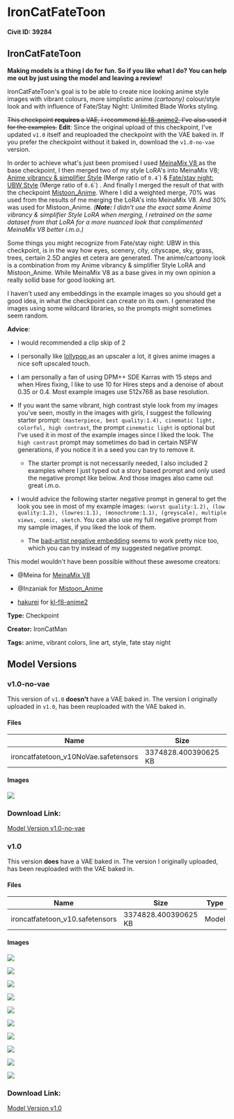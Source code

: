 # IronCatFateToon

#### Civit ID: 39284

<h2><strong>IronCatFateToon</strong></h2><p><strong>Making models is a thing I do for fun. So if you like what I do? You can help me out by just using the model and leaving a review!</strong></p><p>IronCatFateToon's goal is to be able to create nice looking anime style images with vibrant colours, more simplistic anime <em>(cartoony)</em> colour/style look and with influence of Fate/Stay Night: Unlimited Blade Works styling.</p><p><s>This checkpoint </s><strong><s>requires </s></strong><s>a VAE, I recommend </s><a target="_blank" rel="ugc" href="https://huggingface.co/hakurei/waifu-diffusion-v1-4/tree/main/vae"><s>kl-f8-anime2</s></a><s>, I've also used it for the examples.</s> <strong>Edit</strong>: Since the original upload of this checkpoint, I've updated <code>v1.0</code> itself and reuploaded the checkpoint with the VAE baked in. If you prefer the checkpoint without it baked in, download the <code>v1.0-no-vae</code> version.</p><p>In order to achieve what's just been promised I used <a target="_blank" rel="ugc" href="https://civitai.com/models/7240/meinamix">MeinaMix V8 </a>as the base checkpoint, I then merged two of my style LoRA's into MeinaMix V8; <a target="_blank" rel="ugc" href="https://civitai.com/models/32664/ironcatlora-3-anime-vibrancy-and-simplifier-style">Anime vibrancy &amp; simplifier Style</a> (Merge ratio of <code>0.4</code>`) &amp; <a target="_blank" rel="ugc" href="https://civitai.com/models/35050/ironcatlora-4-fatestay-night-ubw-style">Fate/stay night: UBW Style</a> (Merge ratio of <code>0.6</code>`) . And finally I merged the result of that with the checkpoint <a target="_blank" rel="ugc" href="https://civitai.com/models/24149/mistoonanime">Mistoon_Anime</a>. Where I did a weighted merge, 70% was used from the results of me merging the LoRA's into MeinaMix V8. And 30% was used for Mistoon_Anime. <em>(</em><strong><em>Note:</em></strong><em> I didn't use the exact same Anime vibrancy &amp; simplifier Style LoRA when merging, I retrained on the same dataset from that LoRA for a more nuanced look that complimented MeinaMix V8 better i.m.o.)</em></p><p>Some things you might recognize from Fate/stay night: UBW in this checkpoint, is in the way how eyes, scenery, city, cityscape, sky, grass, trees, certain 2.5D angles et cetera are generated. The anime/cartoony look is a combination from my Anime vibrancy &amp; simplifier Style LoRA and Mistoon_Anime. While MeinaMix V8 as a base gives in my own opinion a really sollid base for good looking art.</p><p>I haven't used any embeddings in the example images so you should get a good idea, in what the checkpoint can create on its own. I generated the images using some wildcard libraries, so the prompts might sometimes seem random.</p><p><strong>Advice</strong>:</p><ul><li><p>I would recommended a clip skip of 2</p></li><li><p>I personally like <a target="_blank" rel="ugc" href="https://upscale.wiki/wiki/Model_Database">lollypop </a>as an upscaler a lot, it gives anime images a nice soft upscaled touch.</p></li><li><p>I am personally a fan of using DPM++ SDE Karras with 15 steps and when Hires fixing, I like to use 10 for Hires steps and a denoise of about 0.35 or 0.4. Most example images use 512x768 as base resolution.</p></li><li><p>If you want the same vibrant, high contrast style look from my images you've seen, mostly in the images with girls, I suggest the following starter prompt: <code>(masterpiece, best quality:1.4), cinematic light, colorful, high contrast</code>, the prompt <code>cinematic light</code> is optional but I've used it in most of the example images since I liked the look. The <code>high contrast</code> prompt may sometimes do bad in certain NSFW generations, if you notice it in a seed you can try to remove it.</p><ul><li><p>The starter prompt is not necessarily needed, I also included 2 examples where I just typed out a story based prompt and only used the negative prompt like below. And those images also came out great i.m.o.</p></li></ul></li><li><p>I would advice the following starter negative prompt in general to get the look you see in most of my example images: <code>(worst quality:1.2), (low quality:1.2), (lowres:1.1), (monochrome:1.1), (greyscale), multiple views, comic, sketch</code>. You can also use my full negative prompt from my sample images, if you liked the look of them.</p><ul><li><p>The <a target="_blank" rel="ugc" href="https://huggingface.co/nick-x-hacker/bad-artist">bad-artist negative embedding</a> seems to work pretty nice too, which you can try instead of my suggested negative prompt.</p></li></ul></li></ul><p></p><p>This model wouldn't have been possible without these awesome creators:</p><ul><li><p><span data-type="mention" class="mantine-1yiar0p" data-id="mention:141871" data-label="Meina">@Meina</span> for <a target="_blank" rel="ugc" href="https://civitai.com/models/7240/meinamix">MeinaMix V8</a></p></li><li><p><span data-type="mention" class="mantine-1yiar0p" data-id="mention:94216" data-label="Inzaniak">@Inzaniak</span> for <a target="_blank" rel="ugc" href="https://civitai.com/models/24149/mistoonanime">Mistoon_Anime</a></p></li><li><p><a target="_blank" rel="ugc" href="https://huggingface.co/hakurei">hakurei</a> for <a target="_blank" rel="ugc" href="https://huggingface.co/hakurei/waifu-diffusion-v1-4/tree/main/vae">kl-f8-anime2</a></p></li></ul>

**Type:** Checkpoint

**Creator:** IronCatMan

**Tags:** anime, vibrant colors, line art, style, fate stay night

## Model Versions

### v1.0-no-vae

<p>This version of <code>v1.0</code> <strong>doesn't</strong> have a VAE baked in. The version I originally uploaded in <code>v1.0</code>, has been reuploaded with the VAE baked in.</p>

#### Files

| Name | Size | Type | Format | Download Url | AutoV1 | AutoV2 | SHA256 | CRC32 | BLAKE3 |
| --- | --- | --- | --- | --- | --- | --- | --- | --- | --- |
| ironcatfatetoon_v10NoVae.safetensors | 3374828.400390625 KB | Model | SafeTensor | https://civitai.com/api/download/models/45969 | FBA90AF8 | 9C6AE4A76C | 9C6AE4A76C21359F914A0810AF2B1796B181812D93C03391E9889DFA5530036D | DCD55BD9 | 8B15EDE612F391113BAE3D8B73CA9540B2340DAA3B2646C1A24A482665A797A0 |

#### Images

<p><img src="https://image.civitai.com/xG1nkqKTMzGDvpLrqFT7WA/5a23c23e-e128-4163-16d6-cf2283060200/width=450/497560.jpeg" /></p>

### Download Link:

[Model Version v1.0-no-vae](https://civitai.com/api/download/models/45969)

### v1.0

<p>This version <strong>does</strong> have a VAE baked in. The version I originally uploaded, has been reuploaded with the VAE baked in.</p>

#### Files

| Name | Size | Type | Format | Download Url | AutoV1 | AutoV2 | SHA256 | CRC32 | BLAKE3 |
| --- | --- | --- | --- | --- | --- | --- | --- | --- | --- |
| ironcatfatetoon_v10.safetensors | 3374828.400390625 KB | Model | SafeTensor | https://civitai.com/api/download/models/45203 | FBA90AF8 | 56BA6070D2 | 56BA6070D21041B093875312C1B74158A71FB0C8CB32DDE6B817FC9AF945D20D | 736320FF | DF7FF1B51A8DD27EF9C9D901464CF575A47B2A29DB3B61154BCB1224ACD82916 |

#### Images

<p><img src="https://image.civitai.com/xG1nkqKTMzGDvpLrqFT7WA/13dc7a18-37f4-498f-9879-8c9186aaa100/width=450/497929.jpeg" /></p>

<p><img src="https://image.civitai.com/xG1nkqKTMzGDvpLrqFT7WA/615a496b-0d8f-42ea-3653-5f01ba245800/width=450/497934.jpeg" /></p>

<p><img src="https://image.civitai.com/xG1nkqKTMzGDvpLrqFT7WA/54acaaed-8a64-4447-67a2-54ec14558000/width=450/510716.jpeg" /></p>

<p><img src="https://image.civitai.com/xG1nkqKTMzGDvpLrqFT7WA/38bb428f-e2ea-4b5d-43cd-85635d27cd00/width=450/510731.jpeg" /></p>

<p><img src="https://image.civitai.com/xG1nkqKTMzGDvpLrqFT7WA/af496e2b-a628-4d86-5196-a88e6f9aec00/width=450/497926.jpeg" /></p>

<p><img src="https://image.civitai.com/xG1nkqKTMzGDvpLrqFT7WA/04b22b60-e325-43b5-962a-727d59026800/width=450/497928.jpeg" /></p>

<p><img src="https://image.civitai.com/xG1nkqKTMzGDvpLrqFT7WA/5a63f125-7661-486d-6eaf-f3ab04aaae00/width=450/497964.jpeg" /></p>

<p><img src="https://image.civitai.com/xG1nkqKTMzGDvpLrqFT7WA/7385c9c9-6feb-4ea4-d4d8-8baae92e6200/width=450/497931.jpeg" /></p>

<p><img src="https://image.civitai.com/xG1nkqKTMzGDvpLrqFT7WA/509be8a5-34a5-45a6-17bd-1e1449968e00/width=450/497932.jpeg" /></p>

<p><img src="https://image.civitai.com/xG1nkqKTMzGDvpLrqFT7WA/c4c1b5d1-7a82-4a42-ad46-dba4d80e0c00/width=450/497933.jpeg" /></p>

### Download Link:

[Model Version v1.0](https://civitai.com/api/download/models/45203)

